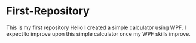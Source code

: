 # First-Repository
This is my first repository
Hello I created a simple calculator using WPF.  I expect to improve upon this simple calculator once my WPF skills improve.
